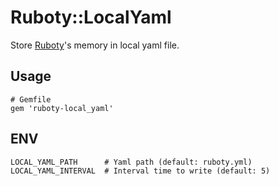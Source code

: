 # Ruboty::LocalYaml

Store [Ruboty](https://github.com/r7kamura/ruboty/)'s memory in local yaml file.

## Usage
```
# Gemfile
gem 'ruboty-local_yaml'
```

## ENV
```
LOCAL_YAML_PATH      # Yaml path (default: ruboty.yml)
LOCAL_YAML_INTERVAL  # Interval time to write (default: 5)
```

